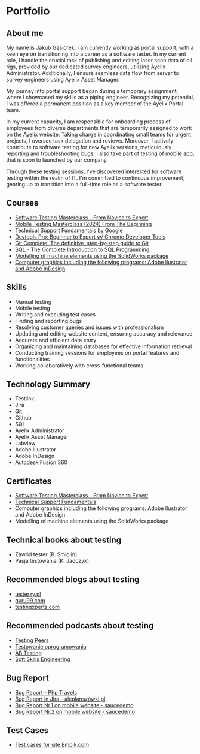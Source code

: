 ﻿# Portfolio
## About me

My name is Jakub Gąsiorek. I am currently working as portal support, with a keen eye on transitioning into a career as a software tester. In my current role, I handle the crucial task of publishing and editing laser scan data of oil rigs, provided by our dedicated survey engineers, utilizing Ayelix Administrator. Additionally, I ensure seamless data flow from server to survey engineers using Ayelix Asset Manager. 

My journey into portal support began during a temporary assignment, where I showcased my skills as a piping engineer. Recognizing my potential, I was offered a permanent position as a key member of the Ayelix Portal team. 

In my current capacity, I am responsible for onboarding process of employees from diverse departments that are temporarily assigned to work on the Ayelix website. Taking charge in coordinating small teams for urgent projects, I oversee task delegation and reviews. Moreover, I actively contribute to software testing for new Ayelix versions, meticulously reporting and troubleshooting bugs. I also take part of testing of mobile app, that is soon to launched by our company.

Through these testing sessions, I've discovered interested for software testing within the realm of IT. I'm committed to continuous improvement, gearing up to transition into a full-time role as a software tester. 

## Courses

-   [Software Testing Masterclass - From Novice to Expert](https://www.udemy.com/course/software-testing-masterclass-from-novice-to-expert/)
-   [Mobile Testing Masterclass (2024) From The Beginning](https://www.udemy.com/course/mobile-testing-masterclass-from-the-beginning)
-   [Technical Support Fundamentals by Google](https://www.coursera.org/learn/technical-support-fundamentals/home/info)
-   [Devtools Pro: Beginner to Expert w/ Chrome Developer Tools](https://www.udemy.com/course/master-google-chrome-developer-tools/)
-   [Git Complete: The definitive, step-by-step guide to Git](https://www.udemy.com/share/1013D83@4gHBsGEDXUBBBNfI_YXrC9Hy0zEMaH_qo_lg3z-oCJ7WqYSR_ys37J4LHteHLrs8/)
-   [SQL - The Complete Introduction to SQL Programming](https://www.udemy.com/course/sql-the-complete-introduction-to-sql-programming/)
-   [Modelling of machine elements using the SolidWorks package](https://szkolenia.agh.edu.pl/oferta-kursow-i-szkolen/oferta-zewnetrzna/modelowanie-3d-z-zastosowaniem-pakietu-solidworks)
-   [Computer graphics including the following programs: Adobe Ilustrator and Adobe InDesign](https://www.graffo.com.pl/kurs_illustrator_indesign/kurs_grafiki_indesign_illustrator_krakow.html)

  
## Skills

-   Manual testing
-   Mobile testing
-   Writing and executing test cases
-   Finding and reporting bugs
-   Resolving customer queries and issues with professionalism
-   Updating and editing website content, ensuring accuracy and relevance
-   Accurate and efficient data entry
-  Organizing and maintaining databases for effective information retrieval
-  Conducting training sessions for employees on portal features and functionalities
-  Working collaboratively with cross-functional teams

## Technology Summary

-   Testlink
-  Jira
-   Git
-  Github
-  SQL
-   Ayelix Administrator
-   Ayelix Asset Manager
-   Labview
-   Adobe Illustrator
-  Adobe InDesign
-   Autodesk Fusion 360

## Certificates

-   [Software Testing Masterclass - From Novice to Expert](https://drive.google.com/file/d/1sWujfShyDhjWoouS_BJY75NuNLejRNEU/view?usp=drive_link)
-   [Technical Support Fundamentals](https://drive.google.com/file/d/1u1AHtX-nqFlOEdSh8kZYOJ9ey31M0yxW/view?usp=drive_link)
-   Computer graphics including the following programs: Adobe Ilustrator and Adobe InDesign
-   Modelling of machine elements using the SolidWorks package

## Technical books about testing

-   Zawód tester (R. Smiglin)
-  Pasja testowania (K. Jadczyk)
  
## Recommended blogs about testing

-   [testerzy.pl](https://testerzy.pl/)
-  [guru99.com](https://www.guru99.com/)
- [testingxperts.com](https://www.testingxperts.com/blog/)


## Recommended podcasts about testing

-   [Testing Peers](https://open.spotify.com/show/0C1qVfyy9UtCFMSaZARCHH?si=bd40151ee41b465e)
- [Testowanie oprogramowania](https://open.spotify.com/show/7jqDWVuJ7YSX4ep1a5tMMd?si=ffaf033714df4754)
-  [AB Testing](https://open.spotify.com/show/1CrWfV0KNH9HevtsFut1iI?si=85e12dd25e84478f)
-  [Soft Skills Engineering](https://open.spotify.com/show/59I1XnvAB9fQzSj9SIKCoI?si=ae4a6318ecc44364)
  
## Bug Report
 - [Bug Report - Php Travels](https://drive.google.com/file/d/1AEJIyXruWQJxxRpvOvOQD9w-H9nPIkR3/view?usp=sharing)
 - [Bug Report in Jira - aleplanszówki.pl](https://drive.google.com/file/d/1ES7o01cSBxIW-XuWqO6LuRzW76nHjMDO/view?usp=sharing)
 - [Bug Report Nr.1 on mobile website - saucedemo](https://docs.google.com/document/d/1Xs77DtTJynnJlizKRuZmbQcBIiUhMoFFn60_InJ3Dn4/edit?usp=sharing)
 - [Bug Report Nr.2 on mobile website - saucedemo](https://docs.google.com/document/d/1LPP8pBx7BSBJ53_FZzEcwI3pPIGsE2tVJm-MFWTWK7g/edit?usp=sharing)

## Test Cases
 - [Test cases for site Empik.com](https://docs.google.com/spreadsheets/d/1htqXnBcWzpWbbtbctLwbPlB-LVWSqyYAG2FgqEffF0E/edit?usp=sharing)
